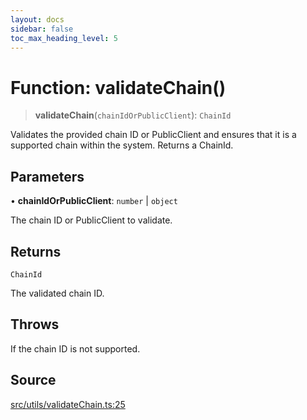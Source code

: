 ```yaml
---
layout: docs
sidebar: false
toc_max_heading_level: 5
---
```


# Function: validateChain()

> **validateChain**(`chainIdOrPublicClient`): `ChainId`

Validates the provided chain ID or PublicClient and ensures that it is a
supported chain within the system. Returns a ChainId.

## Parameters

• **chainIdOrPublicClient**: `number` \| `object`

The chain ID or PublicClient to validate.

## Returns

`ChainId`

The validated chain ID.

## Throws

If the chain ID is not supported.

## Source

[src/utils/validateChain.ts:25](https://github.com/anegg0/arbitrum-orbit-sdk/blob/b24cbe9cd68eb30d18566196d2c909bd4086db10/src/utils/validateChain.ts#L25)
